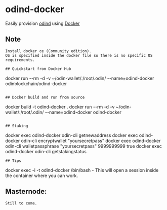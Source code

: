 # odind-docker

Easily provision [odind](https://odinblockchain.org/) using [Docker](https://www.docker.com/)

## Note
```
Install docker ce (Community edition).
OS is specified inside the docker file so there is no specific OS requirements.

## Quickstart from Docker Hub
```
docker run --rm -d -v ~/odin-wallet/:/root/.odin/ --name=odind-docker odinblockchain/odind-docker
```

## Docker build and run from source
```
docker build -t odind-docker .
docker run --rm -d -v ~/odin-wallet/:/root/.odin/ --name=odind-docker odind-docker
```

## Staking
```
docker exec odind-docker odin-cli getnewaddress
docker exec odind-docker odin-cli encryptwallet "yoursecretpass"
docker exec odind-docker odin-cli walletpassphrase "yoursecretpass" 9999999999 true
docker exec odind-docker odin-cli getstakingstatus
```
## Tips
```
docker exec -i -t odind-docker /bin/bash - This will open a session inside the container where you can work.

## Masternode:
```
Still to come.
